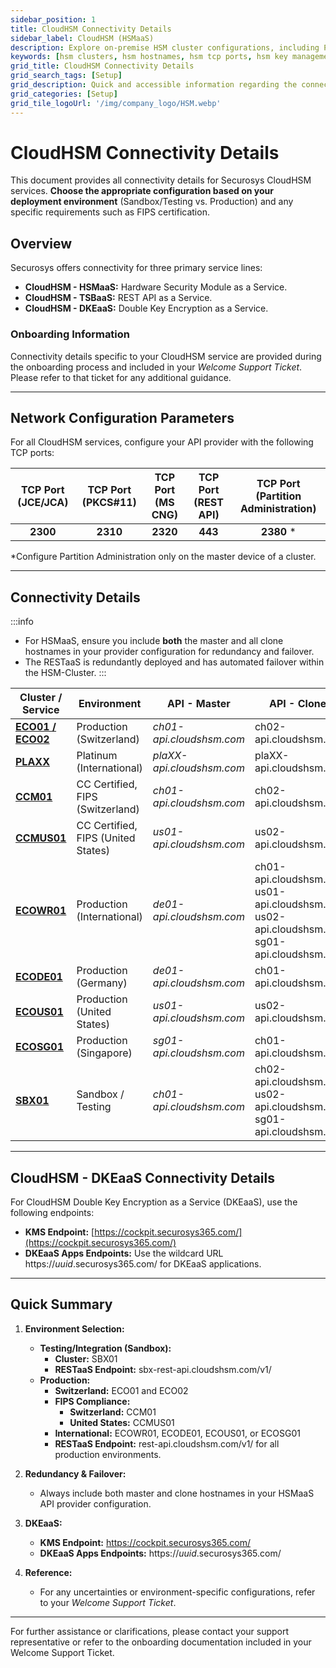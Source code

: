 ```yaml
---
sidebar_position: 1
title: CloudHSM Connectivity Details
sidebar_label: CloudHSM (HSMaaS)
description: Explore on-premise HSM cluster configurations, including Primus HSM, Decanus Terminal, and Transaction Security Broker. Discover hostnames and TCP ports for secure integration.
keywords: [hsm clusters, hsm hostnames, hsm tcp ports, hsm key management, hsm as a service, hsm digital signature, hsm services, hsm service, what is hsm, hsm signing, hsm pki, hsm encryption, code signing hsm, hsm key, code signing service, hsm code signing, code signing, encryption key management, hardware security module, hsm vs kms, code signing certificate, key management hsm, microsoft encryption key management, hsm aws, document signing services, code signing, hsm providers, code signing as a service, aws hsm documentation, hsm pricing]
grid_title: CloudHSM Connectivity Details
grid_search_tags: [Setup]
grid_description: Quick and accessible information regarding the connection parameters required when connecting to different Securosys Hardware Security Module (HSM) solutions.
grid_categories: [Setup]
grid_tile_logoUrl: '/img/company_logo/HSM.webp'
---
```


# CloudHSM Connectivity Details

This document provides all connectivity details for Securosys CloudHSM services. **Choose the appropriate configuration based on your deployment environment** (Sandbox/Testing vs. Production) and any specific requirements such as FIPS certification.

## Overview

Securosys offers connectivity for three primary service lines:
- **CloudHSM - HSMaaS:** Hardware Security Module as a Service.
- **CloudHSM - TSBaaS:** REST API as a Service.
- **CloudHSM - DKEaaS:** Double Key Encryption as a Service.

### Onboarding Information

Connectivity details specific to your CloudHSM service are provided during the onboarding process and included in your _Welcome Support Ticket_. Please refer to that ticket for any additional guidance.

---

## Network Configuration Parameters

For all CloudHSM services, configure your API provider with the following TCP ports:

<small>

| TCP Port **(JCE/JCA)** | TCP Port **(PKCS#11)** | TCP Port **(MS CNG)** | TCP Port **(REST API)** | TCP Port **(Partition Administration)** |
|------------------------|------------------------|-----------------------|-------------------------|-------------------------------------------|
| <center>**2300**</center>               | <center>**2310**</center>               | <center>**2320**</center>              | <center>**443**</center>                 | <center>**2380** * </center>                                |

</small>

*Configure Partition Administration only on the master device of a cluster.

---

## Connectivity Details

:::info
- For HSMaaS, ensure you include **both** the master and all clone hostnames in your provider configuration for redundancy and failover.  
- The RESTaaS is redundantly deployed and has automated failover within the HSM-Cluster.
:::

<small>

| **Cluster / Service** | **Environment**                | **API - Master**                                     | **API - Clones**                                                                                                                                  | **REST API**                             |
|-----------------------|--------------------------------|------------------------------------------------------|---------------------------------------------------------------------------------------------------------------------------------------------------|------------------------------------------|
| **[ECO01 / ECO02](/cloudhsm/Packages/economy)**    | Production (Switzerland)           | _ch01-api.cloudshsm.com_ | ch02-api.cloudshsm.com                                                                                            | rest-api.cloudshsm.com/v1/              |
| **[PLAXX](/cloudhsm/Packages/platinum)**           | Platinum (International)| _plaXX-api.cloudshsm.com_ | plaXX-api.cloudshsm.com                                                                                                     | plaXX-rest-api.cloudshsm.com/v1/        |
| **[CCM01](/cloudhsm/Packages/economy_cc)**         | CC Certified, FIPS (Switzerland)   | _ch01-api.cloudshsm.com_ | ch02-api.cloudshsm.com                                                                                            | rest-api.cloudshsm.com/v1/              |
| **[CCMUS01](/cloudhsm/Packages/economy_cc)**       | CC Certified, FIPS (United States) | _us01-api.cloudshsm.com_ | us02-api.cloudshsm.com                                                                                            | rest-api.cloudshsm.com/v1/              |
| **[ECOWR01](/cloudhsm/Packages/economy)**          | Production (International)         | _de01-api.cloudshsm.com_ | ch01-api.cloudshsm.com <br/> us01-api.cloudshsm.com <br/> us02-api.cloudshsm.com <br/> sg01-api.cloudshsm.com     | rest-api.cloudshsm.com/v1/              |
| **[ECODE01](/cloudhsm/Packages/economy)**          | Production (Germany)               | _de01-api.cloudshsm.com_ | ch01-api.cloudshsm.com                                                                                            | rest-api.cloudshsm.com/v1/              |
| **[ECOUS01](/cloudhsm/Packages/economy)**          | Production (United States)         | _us01-api.cloudshsm.com_ | us02-api.cloudshsm.com                                                                                            | rest-api.cloudshsm.com/v1/              |
| **[ECOSG01](/cloudhsm/Packages/economy)**          | Production (Singapore)             | _sg01-api.cloudshsm.com_ | ch01-api.cloudshsm.com                                                                                            | rest-api.cloudshsm.com/v1/              |
| **[SBX01](/cloudhsm/Packages/sandbox)**            | Sandbox / Testing                  | _ch01-api.cloudshsm.com_ | ch02-api.cloudshsm.com <br/> us02-api.cloudshsm.com <br/> sg01-api.cloudshsm.com                                  | sbx-rest-api.cloudshsm.com/v1/          |

</small>

---

## CloudHSM - DKEaaS Connectivity Details

For CloudHSM Double Key Encryption as a Service (DKEaaS), use the following endpoints:

- **KMS Endpoint:** [https://cockpit.securosys365.com/](https://cockpit.securosys365.com/)
- **DKEaaS Apps Endpoints:** Use the wildcard URL https://*uuid*.securosys365.com/ for DKEaaS applications.

---

## Quick Summary

1. **Environment Selection:**   
   - **Testing/Integration (Sandbox):**  
     - **Cluster:** SBX01  
     - **RESTaaS Endpoint:** sbx-rest-api.cloudshsm.com/v1/
   - **Production:**  
     - **Switzerland:** ECO01 and ECO02  
     - **FIPS Compliance:**  
       - **Switzerland:** CCM01  
       - **United States:** CCMUS01  
     - **International:** ECOWR01, ECODE01, ECOUS01, or ECOSG01  
     - **RESTaaS Endpoint:** rest-api.cloudshsm.com/v1/ for all production environments.
2. **Redundancy & Failover:**
   - Always include both master and clone hostnames in your HSMaaS API provider configuration.

3. **DKEaaS:**
   - **KMS Endpoint:** https://cockpit.securosys365.com/
   - **DKEaaS Apps Endpoints:** https://*uuid*.securosys365.com/

4. **Reference:**  
   - For any uncertainties or environment-specific configurations, refer to your _Welcome Support Ticket_.

---

For further assistance or clarifications, please contact your support representative or refer to the onboarding documentation included in your Welcome Support Ticket.
